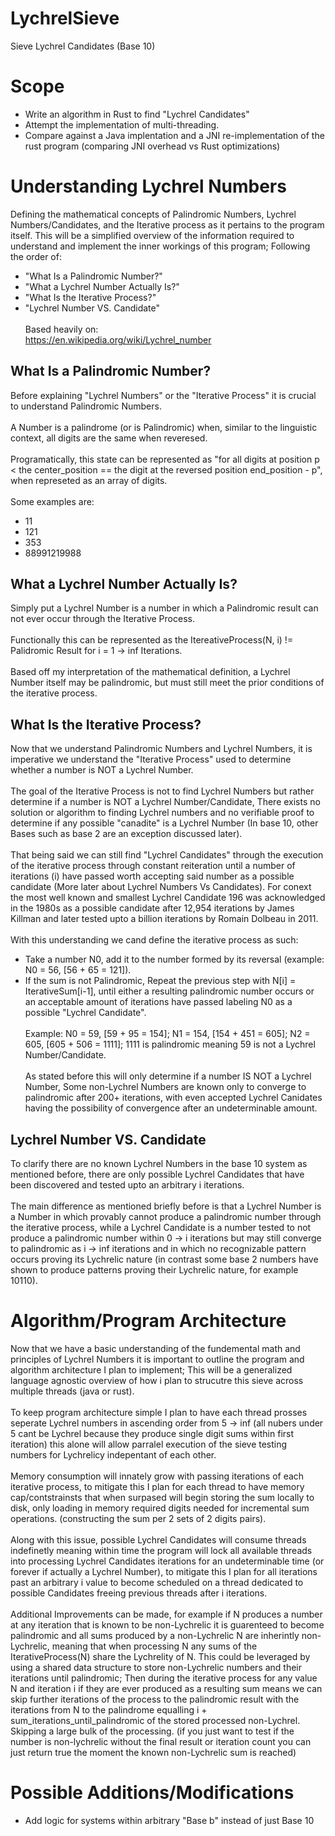 # LychrelSieve
Sieve Lychrel Candidates (Base 10)
# Scope
+ Write an algorithm in Rust to find "Lychrel Candidates"
+ Attempt the implementation of multi-threading.
+ Compare against a Java implentation and a JNI re-implementation of the rust program (comparing JNI overhead vs Rust optimizations)
# Understanding Lychrel Numbers
Defining the mathematical concepts of Palindromic Numbers, Lychrel Numbers/Candidates, and the Iterative process as it pertains to the program itself. This will be a simplified overview of the information required to understand and implement the inner workings of this program; Following the order of:
+ "What Is a Palindromic Number?"
+ "What a Lychrel Number Actually Is?"
+ "What Is the Iterative Process?"
+ "Lychrel Number VS. Candidate" \
\
Based heavily on:\
https://en.wikipedia.org/wiki/Lychrel_number
## What Is a Palindromic Number?
Before explaining "Lychrel Numbers" or the "Iterative Process" it is crucial to understand Palindromic Numbers.\
\
A Number is a palindrome (or is Palindromic) when, similar to the linguistic context, all digits are the same when reveresed.\
\
Programatically, this state can be represented as "for all digits at position p < the center_position == the digit at the reversed position end_position - p", when represeted as an array of digits.\
\
Some examples are:
+ 11 
+ 121 
+ 353
+ 88991219988
## What a Lychrel Number Actually Is?
Simply put a Lychrel Number is a number in which a Palindromic result can not ever occur through the Iterative Process. \
\
Functionally this can be represented as the ItereativeProcess(N, i) != Palidromic Result for i = 1 -> inf Iterations. \
\
Based off my interpretation of the mathematical definition, a Lychrel Number itself may be palindromic, but must still meet the prior conditions of the iterative process.
## What Is the Iterative Process?
Now that we understand Palindromic Numbers and Lychrel Numbers, it is imperative we understand the "Iterative Process" used to determine whether a number is NOT a Lychrel Number.\
\
The goal of the Iterative Process is not to find Lychrel Numbers but rather determine if a number is NOT a Lychrel Number/Candidate, There exists no solution or algorithm to finding Lychrel numbers and no verifiable proof to determine if any possible "canadite" is a Lychrel Number (In base 10, other Bases such as base 2 are an exception discussed later).\
\
That being said we can still find "Lychrel Candidates" through the execution of the iterative process through constant reiteration until a number of iterations (i) have passed worth accepting said number as a possible candidate (More later about Lychrel Numbers Vs Candidates). For conext the most well known and smallest Lychrel Candidate 196 was acknowledged in the 1980s as a possible candidate after 12,954 iterations by James Killman and later tested upto a billion iterations by Romain Dolbeau in 2011.\
\
With this understanding we cand define the iterative process as such:
+ Take a number N0, add it to the number formed by its reversal (example: N0 = 56, [56 + 65 = 121]).
+ If the sum is not Palindromic, Repeat the previous step with N[i] = IterativeSum[i-1], until either a resulting palindromic number occurs or an acceptable amount of iterations have passed labeling N0 as a possible "Lychrel Candidate".\
\
Example: N0 = 59, [59 + 95 = 154]; N1 = 154, [154 + 451 = 605]; N2 = 605, [605 + 506 = 1111]; 1111 is palindromic meaning 59 is not a Lychrel Number/Candidate. \
\
As stated before this will only determine if a number IS NOT a Lychrel Number, Some non-Lychrel Numbers are known only to converge to palindromic after 200+ iterations, with even accepted Lychrel Canidates having the possibility of convergence after an undeterminable amount.
## Lychrel Number VS. Candidate
To clarify there are no known Lychrel Numbers in the base 10 system as mentioned before, there are only possible Lychrel Candidates that have been discovered and tested upto an arbitrary i iterations.\
\
The main difference as mentioned briefly before is that a Lychrel Number is a Number in which provably cannot produce a palindromic number through the iterative process, while a Lychrel Candidate is a number tested to not produce a palindromic number within 0 -> i iterations but may still converge to palindromic as i -> inf iterations and in which no recognizable pattern occurs proving its Lychrelic nature (in contrast some base 2 numbers have shown to produce patterns proving their Lychrelic nature, for example 10110). 

# Algorithm/Program Architecture
Now that we have a basic understanding of the fundemental math and principles of Lychrel Numbers it is important to outline the program and algorithm architecture I plan to implement; This will be a generalized language agnostic overview of how i plan to strucutre this sieve across multiple threads (java or rust).\
\
To keep program architecture simple I plan to have each thread prosses seperate Lychrel numbers in ascending order from 5 -> inf (all nubers under 5 cant be Lychrel because they produce single digit sums within first iteration) this alone will allow parralel execution of the sieve testing numbers for Lychrelicy indepentant of each other.\
\
Memory consumption will innately grow with passing iterations of each iterative process, to mitigate this I plan for each thread to have memory cap/contstrainsts that when surpased will begin storing the sum locally to disk, only loading in memory required digits needed for incremental sum operations. (constructing the sum per 2 sets of 2 digits pairs).\
\
Along with this issue, possible Lychrel Candidates will consume threads indefinetly meaning within time the program will lock all available threads into processing Lychrel Candidates iterations for an undeterminable time (or forever if actually a Lychrel Number), to mitigate this I plan for all iterations past an arbitrary i value to become scheduled on a thread dedicated to possible Candidates freeing previous threads after i iterations.\
\
Additional Improvements can be made, for example if N produces a number at any iteration that is known to be non-Lychrelic it is guarenteed to become palindromic and all sums produced by a non-Lychrelic N are inherintly non-Lychrelic, meaning that when processing N any sums of the IterativeProcess(N) share the Lychrelity of N. This could be leveraged by using a shared data structure to store non-Lychrelic numbers and their iterations until palindromic; Then during the iterative process for any value N and iteration i if they are ever produced as a resulting sum means we can skip further iterations of the process to the palindromic result with the iterations from N to the palindrome equalling i + sum_iterations_until_palindromic of the stored processed non-Lychrel. Skipping a large bulk of the processing. (if you just want to test if the number is non-lychrelic without the final result or iteration count you can just return true the moment the known non-Lychrelic sum is reached)

# Possible Additions/Modifications
+ Add logic for systems within arbitrary "Base b" instead of just Base 10